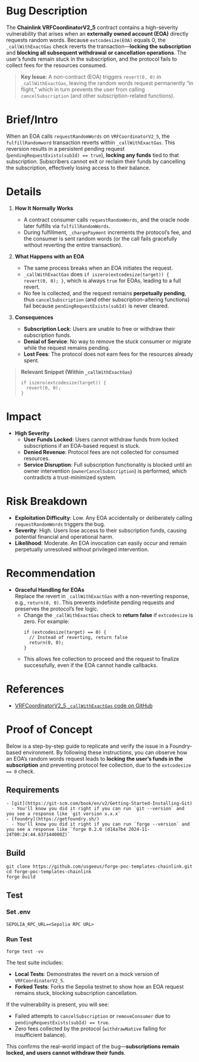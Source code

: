 # Bug Description

The **Chainlink VRFCoordinatorV2_5** contract contains a high-severity vulnerability that arises when an **externally owned account (EOA)** directly requests random words. Because `extcodesize(EOA)` equals 0, the `_callWithExactGas` check reverts the transaction—**locking the subscription** and **blocking all subsequent withdrawal or cancellation operations**. The user’s funds remain stuck in the subscription, and the protocol fails to collect fees for the resources consumed.

> **Key Issue**:
> A non-contract (EOA) triggers `revert(0, 0)` in `_callWithExactGas`, leaving the random words request permanently “in flight,” which in turn prevents the user from calling `cancelSubscription` (and other subscription-related functions).

# Brief/Intro

When an EOA calls `requestRandomWords` on `VRFCoordinatorV2_5`, the `fulfillRandomword` transaction reverts within `_callWithExactGas`. This reversion results in a persistent pending request (`pendingRequestExists(subId) == true`), **locking any funds** tied to that subscription. Subscribers cannot exit or reclaim their funds by cancelling the subscription, effectively losing access to their balance.

# Details

1. **How It Normally Works**

   - A contract consumer calls `requestRandomWords`, and the oracle node later fulfills via `fulfillRandomWords`.
   - During fulfillment, `_chargePayment` increments the protocol’s fee, and the consumer is sent random words (or the call fails gracefully without reverting the entire transaction).

2. **What Happens with an EOA**

   - The same process breaks when an EOA initiates the request.
   - `_callWithExactGas` does `if iszero(extcodesize(target)) { revert(0, 0); }`, which is always `true` for EOAs, leading to a full revert.
   - No fee is collected, and the request remains **perpetually pending**, thus `cancelSubscription` (and other subscription-altering functions) fail because `pendingRequestExists(subId)` is never cleared.

3. **Consequences**
   - **Subscription Lock**: Users are unable to free or withdraw their subscription funds.
   - **Denial of Service**: No way to remove the stuck consumer or migrate while the request remains pending.
   - **Lost Fees**: The protocol does not earn fees for the resources already spent.

> **Relevant Snippet (Within `_callWithExactGas`)**
>
> ```
> if iszero(extcodesize(target)) {
>   revert(0, 0);
> }
> ```

# Impact

- **High Severity**
  - **User Funds Locked**: Users cannot withdraw funds from locked subscriptions if an EOA-based request is stuck.
  - **Denied Revenue**: Protocol fees are not collected for consumed resources.
  - **Service Disruption**: Full subscription functionality is blocked until an owner intervention (`ownerCancelSubscription`) is performed, which contradicts a trust-minimized system.

# Risk Breakdown

- **Exploitation Difficulty**: Low. Any EOA accidentally or deliberately calling `requestRandomWords` triggers the bug.
- **Severity**: High. Users lose access to their subscription funds, causing potential financial and operational harm.
- **Likelihood**: Moderate. An EOA invocation can easily occur and remain perpetually unresolved without privileged intervention.

# Recommendation

- **Graceful Handling for EOAs**  
  Replace the revert in `_callWithExactGas` with a non-reverting response, e.g., `return(0, 0)`. This prevents indefinite pending requests and preserves the protocol’s fee logic.
  - Change the `_callWithExactGas` check to **return false** if `extcodesize` is zero. For example:
    ```
    if (extcodesize(target) == 0) {
      // Instead of reverting, return false
      return(0, 0);
    }
    ```
  - This allows fee collection to proceed and the request to finalize successfully, even if the EOA cannot handle callbacks.

# References

- [VRFCoordinatorV2_5 `_callWithExactGas` code on GitHub](https://github.com/smartcontractkit/chainlink/blob/e6dfb808bc4d9f192f211aafebedde73d0e6cda3/contracts/src/v0.8/vrf/dev/VRFCoordinatorV2_5.sol#L344-L346)

# Proof of Concept

Below is a step-by-step guide to replicate and verify the issue in a Foundry-based environment. By following these instructions, you can observe how an EOA’s random words request leads to **locking the user’s funds in the subscription** and preventing protocol fee collection, due to the `extcodesize == 0` check.

## Requirements

```
- [git](https://git-scm.com/book/en/v2/Getting-Started-Installing-Git)
  - You'll know you did it right if you can run `git --version` and you see a response like `git version x.x.x`
- [foundry](https://getfoundry.sh/)
  - You'll know you did it right if you can run `forge --version` and you see a response like `forge 0.2.0 (d14a7b4 2024-11-24T00:24:44.637144000Z)`
```

## Build

```
git clone https://github.com/usgeeus/forge-poc-templates-chainlink.git
cd forge-poc-templates-chainlink
forge build
```

## Test

### Set .env

```
SEPOLIA_RPC_URL=<Sepolia RPC URL>
```

### Run Test

```
forge test -vv
```

The test suite includes:

- **Local Tests**: Demonstrates the revert on a mock version of `VRFCoordinatorV2_5`.
- **Forked Tests**: Forks the Sepolia testnet to show how an EOA request remains stuck, blocking subscription cancellation.

If the vulnerability is present, you will see:

- Failed attempts to `cancelSubscription` or `removeConsumer` due to `pendingRequestExists(subId) == true`.
- Zero fees collected by the protocol (`withdrawNative` failing for insufficient balance).

This confirms the real-world impact of the bug—**subscriptions remain locked, and users cannot withdraw their funds**.
